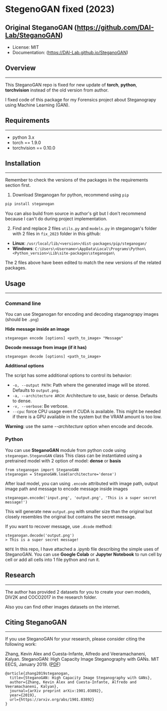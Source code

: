 # **StegenoGAN fixed (2023)**
## Original SteganoGAN (https://github.com/DAI-Lab/SteganoGAN)
* License: MIT
* Documentation: (https://DAI-Lab.github.io/SteganoGAN)

## **Overview**
___
This SteganoGAN repo is fixed for new update of **torch**, **python**, **torchvision** instead of the old version from author.

I fixed code of this package for my Forensics project about Steganograpy using Machine Learning (GAN).

## **Requirements**
___
* python 3.x
* torch == 1.9.0
* torchvision == 0.10.0

## **Installation**
___
Remember to check the versions of the packages in the requirements section first.

1. Download Steganogan for python, recommend using `pip`
```bash
pip install steganogan
```

You can also build from source in author's git but I don't recommend because I can't do during project implementation.

2. Find and replace 2 files ``utils.py`` and ``models.py`` in steganogan's folder with 2 files in ``fix_2023`` folder in this github: 

* **Linux**: ``/usr/local/lib/<version>/dist-packages/pip/steganogan/``
* **Windows**: ``C:\Users\<Username>\AppData\Local\Programs\Python\ <Python_version>\Lib\site-packages\steganogan\``

The 2 files above have been edited to match the new versions of the related packages.

## **Usage**
___
### **Command line**
You can use Steganogan for encoding and decoding staganograpy images (should be `.png`)

**Hide message inside an image**

```
steganogan encode [options] <path_to_image> "Message"
```

**Decode message from image (if it has)**

```
steganogan decode [options] <path_to_image>
```

**Additional options**

The script has some additional options to control its behavior:

* `-o, --output PATH`: Path where the generated image will be stored. Defaults to `output.png`.
* `-a, --architecture ARCH`: Architecture to use, basic or dense. Defaults to dense.
* `-v, --verbose`: Be verbose.
* `--cpu`: force CPU usage even if CUDA is available. This might be needed if there is a GPU
  available in the system but the VRAM amount is too low.

**Warning**: use the same *--architecture* option when encode and decode.

### **Python**
You can use **SteganoGAN** module from python code using `steganogan.SteganoGAN` class
This class can be instantiated using a pretrained model with 2 option of model: **dense** or **basis**

```
from steganogan import SteganoGAN
steganogan = SteganoGAN.load(architecture='dense')
```
After load model, you can using ``.encode`` attributed with image path, output image path and message to encode message inside images

```
steganogan.encode('input.png', 'output.png', 'This is a super secret message!')
```

This will generate new ``output.png`` with smaller size than the original but closely resembles the original but contains the secret message.

If you want to recover message, use ``.dcode`` method:
```
steganogan.decode('output.png')
> This is a super secret message!
```
``NOTE`` In this repo, I have attached a .ipynb file describing the simple uses of SteganoGAN.
You can use **Google Colab** or **Jupyter Notebook** to run cell by cell or add all cells into 1 file python and run it.

## **Research**
___
The author has provided 2 datasets for you to create your own models, DIV2K and COCO2017 in the research folder.

Also you can find other images datasets on the internet.

## **Citing SteganoGAN**
___
If you use SteganoGAN for your research, please consider citing the following work:

Zhang, Kevin Alex and Cuesta-Infante, Alfredo and Veeramachaneni, Kalyan. SteganoGAN: High
Capacity Image Steganography with GANs. MIT EECS, January 2019. ([PDF](https://arxiv.org/pdf/1901.03892.pdf))

```
@article{zhang2019steganogan,
  title={SteganoGAN: High Capacity Image Steganography with GANs},
  author={Zhang, Kevin Alex and Cuesta-Infante, Alfredo and Veeramachaneni, Kalyan},
  journal={arXiv preprint arXiv:1901.03892},
  year={2019},
  url={https://arxiv.org/abs/1901.03892}
}
```




